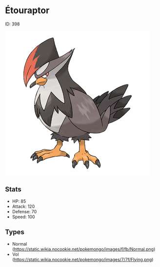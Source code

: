 # Étouraptor


ID: 398

![](https://raw.githubusercontent.com/PokeAPI/sprites/master/sprites/pokemon/other/official-artwork/398.png "Étouraptor")

## Stats


 - HP: 85
 - Attack: 120
 - Defense: 70
 - Speed: 100

## Types


 - Normal (https://static.wikia.nocookie.net/pokemongo/images/f/fb/Normal.png)
 - Vol (https://static.wikia.nocookie.net/pokemongo/images/7/7f/Flying.png)
